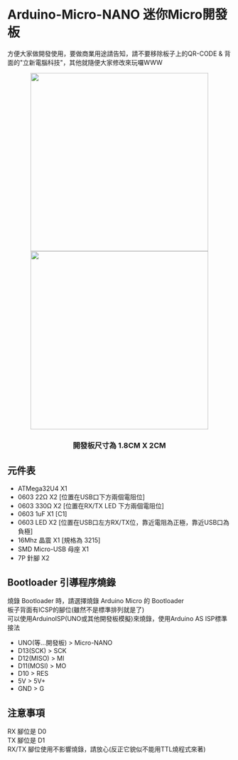 # Arduino-Micro-NANO 迷你Micro開發板
方便大家做開發使用，要做商業用途請告知，請不要移除板子上的QR-CODE & 背面的"立新電腦科技"，其他就隨便大家修改來玩囉WWW  
<div align="center">
<img src="https://user-images.githubusercontent.com/53372547/128599375-784aa760-f335-4861-a491-375e21069948.jpg" width="400">
<img src="https://user-images.githubusercontent.com/53372547/128599392-50f36fc4-0216-412a-a9f2-a03b2d36ef68.jpg" width="400">  
  
### 開發板尺寸為 1.8CM X 2CM
</div>  

## 元件表
- ATMega32U4 X1  
- 0603 22Ω X2 [位置在USB口下方兩個電阻位]  
- 0603 330Ω X2 [位置在RX/TX LED 下方兩個電阻位]  
- 0603 1uF X1 [C1]  
- 0603 LED X2 [位置在USB口左方RX/TX位，靠近電阻為正極，靠近USB口為負極]  
- 16Mhz 晶震 X1 [規格為 3215]  
- SMD Micro-USB 母座 X1  
- 7P 針腳 X2  
## Bootloader 引導程序燒錄
燒錄 Bootloader 時，請選擇燒錄 Arduino Micro 的 Bootloader  
板子背面有ICSP的腳位(雖然不是標準排列就是了)  
可以使用ArduinoISP(UNO或其他開發板模擬)來燒錄，使用Arduino AS ISP標準接法  
- UNO(等...開發板) > Micro-NANO  
- D13(SCK) > SCK  
- D12(MISO) > MI  
- D11(MOSI) > MO  
- D10 > RES  
- 5V > 5V+  
- GND > G  
## 注意事項
RX 腳位是 D0  
TX 腳位是 D1  
RX/TX 腳位使用不影響燒錄，請放心(反正它貌似不能用TTL燒程式來著)
